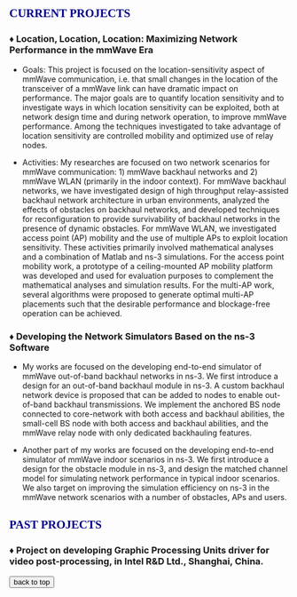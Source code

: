 
## <span id="j7"><font color='darkblue' face="Georgia">CURRENT PROJECTS</font></span>
### &diams; Location, Location, Location: Maximizing Network Performance in the mmWave Era
* Goals: This project is focused on the location-sensitivity aspect of mmWave communication, i.e. that small changes in the location of the transceiver of a mmWave link can have dramatic impact on performance. The major goals are to quantify location sensitivity and to investigate ways in which location sensitivity can be exploited, both at network design time and during network operation, to improve mmWave performance. Among the techniques investigated to take advantage of location sensitivity are controlled mobility and optimized use of relay nodes.

* Activities: My researches are focused on two network scenarios for mmWave communication: 1) mmWave backhaul networks and 2) mmWave WLAN (primarily in the indoor context). For mmWave backhaul networks, we have investigated design of high throughput relay-assisted backhaul network architecture in urban environments, analyzed the effects of obstacles on backhaul networks, and developed techniques for reconfiguration to provide survivability of backhaul networks in the presence of dynamic obstacles. For mmWave WLAN, we investigated access point (AP) mobility and the use of multiple APs to exploit location sensitivity. These activities primarily involved mathematical analyses and a combination of Matlab and ns-3 simulations. For the access point mobility work, a prototype of a ceiling-mounted AP mobility platform was developed and used for evaluation purposes to complement the mathematical analyses and simulation results. For the multi-AP work, several algorithms were proposed to generate optimal multi-AP placements such that the desirable performance and blockage-free operation can be achieved.

### &diams; Developing the Network Simulators Based on the ns-3 Software
* My works are focused on the developing end-to-end simulator of mmWave out-of-band backhaul networks in ns-3. We first
introduce a design for an out-of-band backhaul module in ns-3. A custom backhaul network device is proposed that can be added to
nodes to enable out-of-band backhaul transmissions. We implement the anchored BS node connected to core-network with both access and backhaul abilities, the small-cell BS node with both access and backhaul abilities, and the mmWave relay node with only dedicated backhauling features. 

* Another part of my works are focused on the developing end-to-end simulator of mmWave indoor scenarios in ns-3. We first
introduce a design for the obstacle module in ns-3, and design the matched channel model for simulating network performance in typical indoor scenarios. We also target on improving the simulation efficiency on ns-3 in the mmWave network scenarios with a number of obstacles, APs and users. 

 


## <span id="j8"><font color='darkblue' face="Georgia">PAST PROJECTS</font></span>
### &diams;	Project on developing Graphic Processing Units driver for video post-processing, in Intel R&D Ltd., Shanghai, China.


<div style="text-align:left">
     <a href="#top"><input type="button" value="back to top" /></a>
</div>



  


